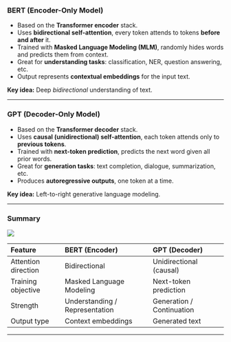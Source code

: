 
### **BERT (Encoder-Only Model)**

* Based on the **Transformer encoder** stack.
* Uses **bidirectional self-attention**, every token attends to tokens **before and after** it.
* Trained with **Masked Language Modeling (MLM)**, randomly hides words and predicts them from context.
* Great for **understanding tasks**: classification, NER, question answering, etc.
* Output represents **contextual embeddings** for the input text.

**Key idea:** Deep *bidirectional* understanding of text.

---
### **GPT (Decoder-Only Model)**

* Based on the **Transformer decoder** stack.
* Uses **causal (unidirectional) self-attention**, each token attends only to **previous tokens**.
* Trained with **next-token prediction**, predicts the next word given all prior words.
* Great for **generation tasks**: text completion, dialogue, summarization, etc.
* Produces **autoregressive outputs**, one token at a time.

**Key idea:** Left-to-right generative language modeling.

---
### Summary

![](../imgs/PastedImage-41.png)

| Feature             | **BERT (Encoder)**             | **GPT (Decoder)**         |
| :------------------ | :----------------------------- | :------------------------ |
| Attention direction | Bidirectional                  | Unidirectional (causal)   |
| Training objective  | Masked Language Modeling       | Next-token prediction     |
| Strength            | Understanding / Representation | Generation / Continuation |
| Output type         | Context embeddings             | Generated text            |

---

